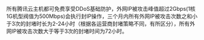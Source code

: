 所有腾讯云主机都可免费享受DDoS基础防护，外网IP被攻击峰值超过2Gbps(1核1G机型阀值为500Mbps)会执行封IP操作，三个月内所有外网IP被攻击次数之和小于3次的封堵时长为2-24小时（根据各运营商封堵策略不同，有所区分），所有外网IP被攻击次数大于等于3次的封堵时间为72小时。